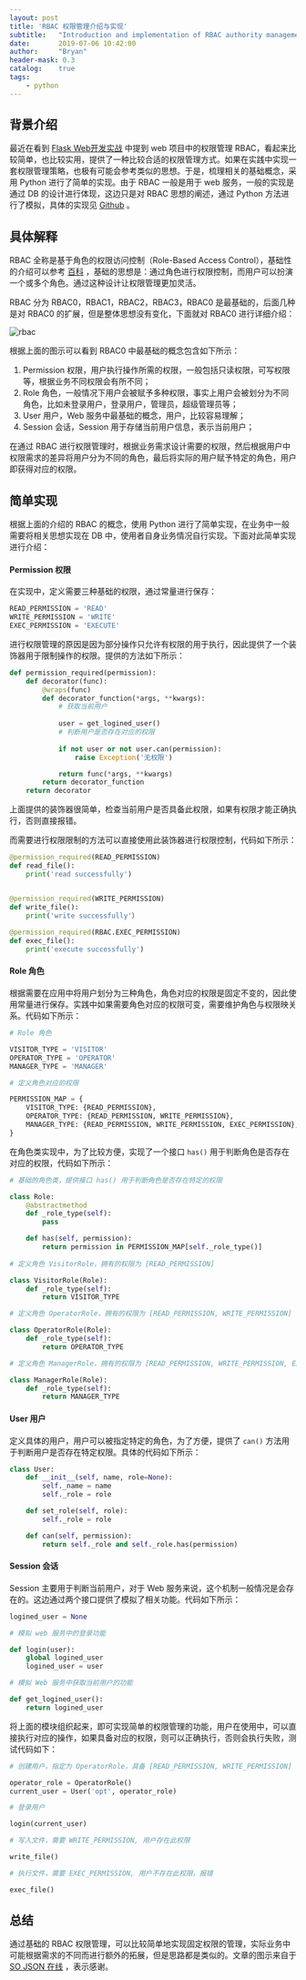 ```yaml
---
layout: post
title: 'RBAC 权限管理介绍与实现'
subtitle:   "Introduction and implementation of RBAC authority management"
date:       2019-07-06 10:42:00
author:     "Bryan"
header-mask: 0.3
catalog:    true
tags:
    - python
---
```


## 背景介绍

最近在看到 [Flask Web开发实战](https://book.douban.com/subject/30310340/) 中提到 web 项目中的权限管理 RBAC，看起来比较简单，也比较实用，提供了一种比较合适的权限管理方式。如果在实践中实现一套权限管理策略，也极有可能会参考类似的思想。于是，梳理相关的基础概念，采用 Python 进行了简单的实现。由于 RBAC 一般是用于 web 服务，一般的实现是通过 DB 的设计进行体现，这边只是对 RBAC 思想的阐述，通过 Python 方法进行了模拟，具体的实现见 [Github](https://github.com/hustyichi/simple_rbac) 。

## 具体解释

RBAC  全称是基于角色的权限访问控制（Role-Based Access Control），基础性的介绍可以参考 [百科](https://baike.baidu.com/item/RBAC) ，基础的思想是：通过角色进行权限控制，而用户可以扮演一个或多个角色。通过这种设计让权限管理更加灵活。

RBAC 分为 RBAC0，RBAC1，RBAC2，RBAC3，RBAC0 是最基础的，后面几种是对 RBAC0 的扩展，但是整体思想没有变化，下面就对 RBAC0 进行详细介绍：

![rbac](/img/in-post/rbac/rbac0.jpg)

根据上面的图示可以看到 RBAC0 中最基础的概念包含如下所示：

1. Permission 权限，用户执行操作所需的权限，一般包括只读权限，可写权限等，根据业务不同权限会有所不同；
2. Role 角色，一般情况下用户会被赋予多种权限，事实上用户会被划分为不同角色，比如未登录用户，登录用户，管理员，超级管理员等；
3. User 用户，Web 服务中最基础的概念，用户，比较容易理解；
4. Session 会话，Session 用于存储当前用户信息，表示当前用户；

在通过 RBAC 进行权限管理时，根据业务需求设计需要的权限，然后根据用户中权限需求的差异将用户分为不同的角色，最后将实际的用户赋予特定的角色，用户即获得对应的权限。

## 简单实现

根据上面的介绍的 RBAC 的概念，使用 Python 进行了简单实现，在业务中一般需要将相关思想实现在 DB 中，使用者自身业务情况自行实现。下面对此简单实现进行介绍：

#### Permission 权限

在实现中，定义需要三种基础的权限，通过常量进行保存：

```python
READ_PERMISSION = 'READ'
WRITE_PERMISSION = 'WRITE'
EXEC_PERMISSION = 'EXECUTE'
```

进行权限管理的原因是因为部分操作只允许有权限的用于执行，因此提供了一个装饰器用于限制操作的权限。提供的方法如下所示：

```python
def permission_required(permission):
    def decorator(func):
        @wraps(func)
        def decorator_function(*args, **kwargs):
            # 获取当前用户
            
            user = get_logined_user()
            # 判断用户是否存在对应的权限
            
            if not user or not user.can(permission):  
                raise Exception('无权限')

            return func(*args, **kwargs)
        return decorator_function
    return decorator
```

上面提供的装饰器很简单，检查当前用户是否具备此权限，如果有权限才能正确执行，否则直接报错。

而需要进行权限限制的方法可以直接使用此装饰器进行权限控制，代码如下所示：

```python
@permission_required(READ_PERMISSION)
def read_file():
    print('read successfully')


@permission_required(WRITE_PERMISSION)
def write_file():
    print('write successfully'）
          
@permission_required(RBAC.EXEC_PERMISSION)
def exec_file():
    print('execute successfully')
```

#### Role 角色

根据需要在应用中将用户划分为三种角色，角色对应的权限是固定不变的，因此使用常量进行保存。实践中如果需要角色对应的权限可变，需要维护角色与权限映关系。代码如下所示：

```python
# Role 角色

VISITOR_TYPE = 'VISITOR'
OPERATOR_TYPE = 'OPERATOR'
MANAGER_TYPE = 'MANAGER'

# 定义角色对应的权限

PERMISSION_MAP = {
    VISITOR_TYPE: {READ_PERMISSION},
    OPERATOR_TYPE: {READ_PERMISSION, WRITE_PERMISSION},
    MANAGER_TYPE: {READ_PERMISSION, WRITE_PERMISSION, EXEC_PERMISSION},
}
```

在角色类实现中，为了比较方便，实现了一个接口 `has()` 用于判断角色是否存在对应的权限，代码如下所示：

```python
# 基础的角色类，提供接口 has() 用于判断角色是否存在特定的权限

class Role:
    @abstractmethod
    def _role_type(self):
        pass

    def has(self, permission):
        return permission in PERMISSION_MAP[self._role_type()]
      
# 定义角色 VisitorRole，拥有的权限为 [READ_PERMISSION]

class VisitorRole(Role):
    def _role_type(self):
        return VISITOR_TYPE

# 定义角色 OperatorRole，拥有的权限为 [READ_PERMISSION, WRITE_PERMISSION]

class OperatorRole(Role):
    def _role_type(self):
        return OPERATOR_TYPE

# 定义角色 ManagerRole，拥有的权限为 [READ_PERMISSION, WRITE_PERMISSION, EXEC_PERMISSION]

class ManagerRole(Role):
    def _role_type(self):
        return MANAGER_TYPE
```

#### User 用户

定义具体的用户，用户可以被指定特定的角色，为了方便，提供了 `can()` 方法用于判断用户是否存在特定权限。具体的代码如下所示：

```python
class User:
    def __init__(self, name, role=None):
        self._name = name
        self._role = role

    def set_role(self, role):
        self._role = role

    def can(self, permission):
        return self._role and self._role.has(permission)
```

#### Session 会话

Session 主要用于判断当前用户，对于 Web 服务来说，这个机制一般情况是会存在的。这边通过两个接口提供了模拟了相关功能。代码如下所示：

```python
logined_user = None

# 模拟 web 服务中的登录功能

def login(user):
    global logined_user
    logined_user = user

# 模拟 Web 服务中获取当前用户的功能

def get_logined_user():
    return logined_user
```

将上面的模块组织起来，即可实现简单的权限管理的功能，用户在使用中，可以直接执行对应的操作，如果具备对应的权限，则可以正确执行，否则会执行失败，测试代码如下：

```python
# 创建用户，指定为 OperatorRole，具备 [READ_PERMISSION, WRITE_PERMISSION] 权限

operator_role = OperatorRole()
current_user = User('opt', operator_role)

# 登录用户

login(current_user)

# 写入文件，需要 WRITE_PERMISSION, 用户存在此权限

write_file()

# 执行文件，需要 EXEC_PERMISSION, 用户不存在此权限，报错

exec_file()
```

## 总结

通过基础的 RBAC 权限管理，可以比较简单地实现固定权限的管理，实际业务中可能根据需求的不同而进行额外的拓展，但是思路都是类似的。文章的图示来自于 [SO JSON 在线](https://www.sojson.com/blog/141.html) ，表示感谢。